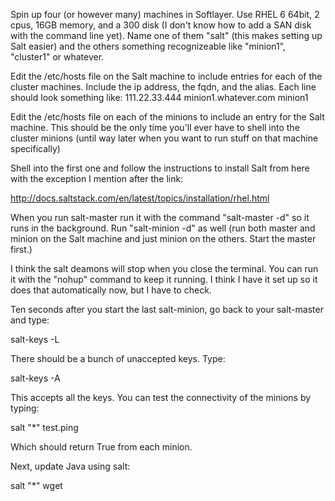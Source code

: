 Spin up four (or however many) machines in Softlayer.  Use RHEL 6 64bit, 2 cpus, 16GB memory, and a 300 disk (I don't know how to add a SAN disk with the command line yet).  Name one of them "salt" (this makes setting up Salt easier) and the others something recognizeable like "minion1", "cluster1" or whatever.

Edit the /etc/hosts file on the Salt machine to include entries for each of the cluster machines.  Include the ip address, the fqdn, and the alias.  Each line should look something like:
111.22.33.444 minion1.whatever.com minion1

Edit the /etc/hosts file on each of the minions to include an entry for the Salt machine.  This should be the only time you'll ever have to shell into the cluster minions (until way later when you want to run stuff on that machine specifically)

Shell into the first one and follow the instructions to install Salt from here with the exception I mention after the link: 

http://docs.saltstack.com/en/latest/topics/installation/rhel.html

When you run salt-master run it with the command "salt-master -d" so it runs in the background.  Run "salt-minion -d" as well (run both master and minion on the Salt machine and just minion on the others.  Start the master first.)

I think the salt deamons will stop when you close the terminal.  You can run it with the "nohup" command to keep it running.  I think I have it set up so it does that automatically now, but I have to check.

Ten seconds after you start the last salt-minion, go back to your salt-master and type:

salt-keys -L

There should be a bunch of unaccepted keys.  Type:

salt-keys -A

This accepts all the keys.  You can test the connectivity of the minions by typing:

salt "*" test.ping

Which should return True from each minion.

Next, update Java using salt:

salt "*" wget 
